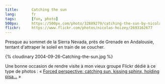 ```yaml
---
title:      Catching the sun
lang:       fr
tags:       [fun, photo]
500px:      https://500px.com/photo/32889279/catching-the-sun-by-nicolas-hoizey
flickr:     https://www.flickr.com/photos/nicolas-hoizey/2693162677
---
```


Presque au sommet de la Sierra Nevada, près de Grenade en Andalousie, tentant d'attraper le soleil en train de se coucher.

{% cloudinary 2004-09-26-Catching-the-sun.jpg %}

Une bonne occasion de rendre visite à mon vieux groupe Flickr dédié à ce type de photos : « [Forced perspective: catching sun, kissing sphinx, holding pisa...](http://www.flickr.com/groups/catching_sun/) »
